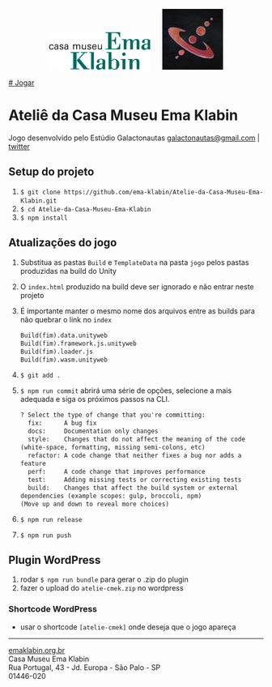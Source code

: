 <p align="middle">
  <img src="./assets/e-k-logo-site.png" width="200" />&nbsp&nbsp&nbsp&nbsp&nbsp
  <img src="./assets/logo-galactonautas.jpeg" width="120" /> 
</p>

[# Jogar](https://ema-klabin.github.io/Atelie-da-Casa-Museu-Ema-Klabin/) 

# Ateliê da Casa Museu Ema Klabin

Jogo desenvolvido pelo Estúdio Galactonautas <galactonautas@gmail.com> | [twitter](https://twitter.com/Galactonautas)

## Setup do projeto

1. `$ git clone https://github.com/ema-klabin/Atelie-da-Casa-Museu-Ema-Klabin.git`
2. `$ cd Atelie-da-Casa-Museu-Ema-Klabin`
3. `$ npm install`

## Atualizações do jogo

1. Substitua as pastas `Build` e `TemplateData` na pasta `jogo` pelos pastas produzidas na build do Unity
2. O `index.html` produzido na build deve ser ignorado e não entrar neste projeto
3. É importante manter o mesmo nome dos arquivos entre as builds para não quebrar o link no `index`
    ```
    Build(fim).data.unityweb
    Build(fim).framework.js.unityweb
    Build(fim).loader.js
    Build(fim).wasm.unityweb
    ```

4. `$ git add .`
5. `$ npm run commit` abrirá uma série de opções, selecione a mais adequada e siga os próximos passos na CLI.
    ```
    ? Select the type of change that you're committing:
      fix:      A bug fix
      docs:     Documentation only changes
      style:    Changes that do not affect the meaning of the code (white-space, formatting, missing semi-colons, etc) 
      refactor: A code change that neither fixes a bug nor adds a feature
      perf:     A code change that improves performance
      test:     Adding missing tests or correcting existing tests
      build:    Changes that affect the build system or external dependencies (example scopes: gulp, broccoli, npm)    
    (Move up and down to reveal more choices)
    ```
6. `$ npm run release`
7. `$ npm run push`

## Plugin WordPress

1. rodar `$ npm run bundle` para gerar o .zip do plugin
2. fazer o upload do `atelie-cmek.zip` no wordpress
   
### Shortcode WordPress

- usar o shortcode `[atelie-cmek]` onde deseja que o jogo apareça


***
[emaklabin.org.br](https://emaklabin.org.br/)<br>
Casa Museu Ema Klabin<br>
Rua Portugal, 43 - Jd. Europa - São Palo - SP<br>
01446-020<br>

